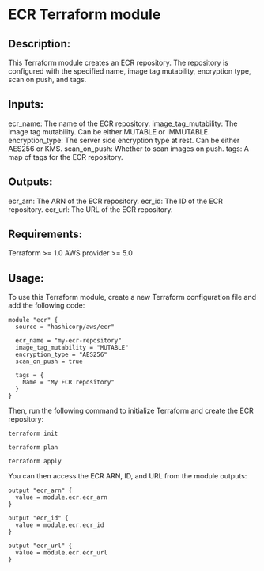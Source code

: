 # ECR Terraform module

## Description:

This Terraform module creates an ECR repository. The repository is configured with the specified name, image tag mutability, encryption type, scan on push, and tags.

## Inputs:

ecr_name: The name of the ECR repository.
image_tag_mutability: The image tag mutability. Can be either MUTABLE or IMMUTABLE.
encryption_type: The server side encryption type at rest. Can be either AES256 or KMS.
scan_on_push: Whether to scan images on push.
tags: A map of tags for the ECR repository.

## Outputs:

ecr_arn: The ARN of the ECR repository.
ecr_id: The ID of the ECR repository.
ecr_url: The URL of the ECR repository.

## Requirements:

Terraform >= 1.0
AWS provider >= 5.0

## Usage:

To use this Terraform module, create a new Terraform configuration file and add the following code:

```
module "ecr" {
  source = "hashicorp/aws/ecr"

  ecr_name = "my-ecr-repository"
  image_tag_mutability = "MUTABLE"
  encryption_type = "AES256"
  scan_on_push = true

  tags = {
    Name = "My ECR repository"
  }
}
```
Then, run the following command to initialize Terraform and create the ECR repository:
```
terraform init
```
```
terraform plan
```
```
terraform apply
```
You can then access the ECR ARN, ID, and URL from the module outputs:

```
output "ecr_arn" {
  value = module.ecr.ecr_arn
}

output "ecr_id" {
  value = module.ecr.ecr_id
}

output "ecr_url" {
  value = module.ecr.ecr_url
}
```
